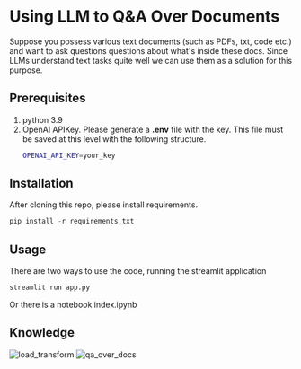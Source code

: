 # Using LLM to Q&A Over Documents

Suppose you possess various text documents (such as PDFs, txt, code etc.) and want to ask questions questions about what's inside these docs. Since LLMs understand text tasks quite well we can use them as a solution for this purpose.



## Prerequisites

1. python 3.9
2. OpenAI APIKey. Please generate a **.env** file with the key. This file must be saved at this level with the following structure.
    ```bash
    OPENAI_API_KEY=your_key   
    ```
## Installation
After cloning this repo, please install requirements.
```python
pip install -r requirements.txt
```
## Usage
There are two ways to use the code, running the streamlit application
```bash
streamlit run app.py
```
Or there is a notebook index.ipynb

## Knowledge
![load_transform](https://github.com/csernac0/llm-qa-over-docs/assets/30326740/2324eebd-367b-4db8-92c8-7ef8c0531b3e)
![qa_over_docs](https://github.com/csernac0/llm-qa-over-docs/assets/30326740/49a03fad-5fda-4304-ace7-cb58497819be)
